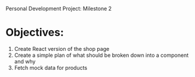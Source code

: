 Personal Development Project: Milestone 2

# Objectives: 

1. Create React version of the shop page
2. Create a simple plan of what should be broken down into a component and why
3. Fetch mock data for products

